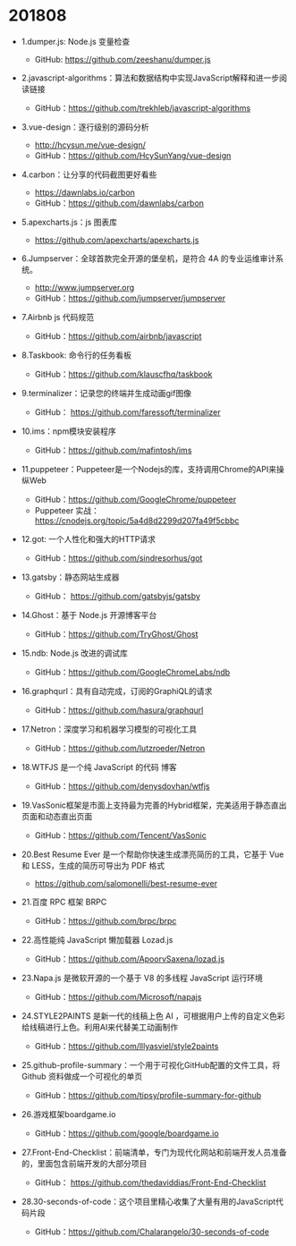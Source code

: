 # 201808

- 1.dumper.js: Node.js 变量检查
  - GitHub: https://github.com/zeeshanu/dumper.js
  
- 2.javascript-algorithms：算法和数据结构中实现JavaScript解释和进一步阅读链接
  - GitHub：https://github.com/trekhleb/javascript-algorithms
  
- 3.vue-design：逐行级别的源码分析 
  - http://hcysun.me/vue-design/
  - GitHub：https://github.com/HcySunYang/vue-design
  
- 4.carbon：让分享的代码截图更好看些
  - https://dawnlabs.io/carbon
  - GitHub：https://github.com/dawnlabs/carbon
  
- 5.apexcharts.js：js 图表库
  - https://github.com/apexcharts/apexcharts.js
  
- 6.Jumpserver：全球首款完全开源的堡垒机，是符合 4A 的专业运维审计系统。 
  - http://www.jumpserver.org
  - GitHub：https://github.com/jumpserver/jumpserver

- 7.Airbnb js 代码规范
  - GitHub：https://github.com/airbnb/javascript

- 8.Taskbook: 命令行的任务看板
  - GitHub：https://github.com/klauscfhq/taskbook
  
- 9.terminalizer：记录您的终端并生成动画gif图像
  - GitHub： https://github.com/faressoft/terminalizer

- 10.ims：npm模块安装程序
  - GitHub：https://github.com/mafintosh/ims

- 11.puppeteer：Puppeteer是一个Nodejs的库，支持调用Chrome的API来操纵Web
  - GitHub：https://github.com/GoogleChrome/puppeteer
  - Puppeteer 实战：https://cnodejs.org/topic/5a4d8d2299d207fa49f5cbbc

- 12.got: 一个人性化和强大的HTTP请求
  - GitHub：https://github.com/sindresorhus/got

- 13.gatsby：静态网站生成器
  - GitHub： https://github.com/gatsbyjs/gatsby
  
- 14.Ghost：基于 Node.js 开源博客平台
  - GitHub：https://github.com/TryGhost/Ghost

- 15.ndb: Node.js 改进的调试库
  - GitHub：https://github.com/GoogleChromeLabs/ndb

- 16.graphqurl：具有自动完成，订阅的GraphiQL的请求
  - GitHub：https://github.com/hasura/graphqurl

- 17.Netron：深度学习和机器学习模型的可视化工具
  - GitHub：https://github.com/lutzroeder/Netron

- 18.WTFJS 是一个纯 JavaScript 的代码 博客
  - GitHub：https://github.com/denysdovhan/wtfjs

- 19.VasSonic框架是市面上支持最为完善的Hybrid框架，完美适用于静态直出页面和动态直出页面
  - GitHub：https://github.com/Tencent/VasSonic

- 20.Best Resume Ever 是一个帮助你快速生成漂亮简历的工具，它基于 Vue 和 LESS，生成的简历可导出为 PDF 格式
  - https://github.com/salomonelli/best-resume-ever

- 21.百度 RPC 框架 BRPC
  - GitHub：https://github.com/brpc/brpc

- 22.高性能纯 JavaScript 懒加载器 Lozad.js
  - GitHub：https://github.com/ApoorvSaxena/lozad.js

- 23.Napa.js 是微软开源的一个基于 V8 的多线程 JavaScript 运行环境
  - GitHub：https://github.com/Microsoft/napajs

- 24.STYLE2PAINTS 是新一代的线稿上色 AI ，可根据用户上传的自定义色彩给线稿进行上色。利用AI来代替美工动画制作
  - GitHub：https://github.com/lllyasviel/style2paints

- 25.github-profile-summary：一个用于可视化GitHub配置的文件工具，将 Github 资料做成一个可视化的单页
  - GitHub：https://github.com/tipsy/profile-summary-for-github

- 26.游戏框架boardgame.io
  - GitHub：https://github.com/google/boardgame.io

- 27.Front-End-Checklist：前端清单，专门为现代化网站和前端开发人员准备的，里面包含前端开发的大部分项目
  - GitHub： https://github.com/thedaviddias/Front-End-Checklist

- 28.30-seconds-of-code：这个项目里精心收集了大量有用的JavaScript代码片段
  - GitHub：https://github.com/Chalarangelo/30-seconds-of-code

































